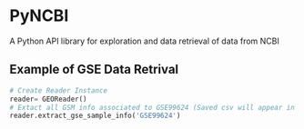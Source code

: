# PyNCBI
A Python API library for exploration and data retrieval of data from NCBI


## Example of GSE Data Retrival

```py
# Create Reader Instance
reader= GEOReader()
# Extact all GSM info associated to GSE99624 (Saved csv will appear in your downloads folder)
reader.extract_gse_sample_info('GSE99624')
```
